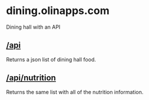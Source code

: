 # dining.olinapps.com

Dining hall with an API

## <a href="http://dining.olinapps.com/api">/api</a>

Returns a json list of dining hall food.

## <a href="http://dining.olinapps.com/api/nutrition">/api/nutrition</a>

Returns the same list with all of the nutrition information.